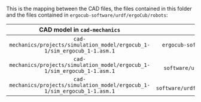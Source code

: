 This is the mapping between the CAD files, the files contained in this folder and the files contained in `ergocub-software/urdf/ergoCub/robots`:

| CAD model in `cad-mechanics` | yaml file | csv file | YARP_ROBOT_NAME |
|:----------:|:---------:|:----------:|:--------------:|
| `cad-mechanics/projects/simulation_model/ergocub_1-1/sim_ergocub_1-1.asm.1` | `ergocub-software/urdf/creo2urdf/data/ergocub1_1/ERGOCUB_all_options.yaml` | `ergocub-software/urdf/creo2urdf/data/common/ERGOCUB_joint_all_parameters.csv` | `ergoCubSN001`  |
| `cad-mechanics/projects/simulation_model/ergocub_1-1/sim_ergocub_1-1.asm.1` | `ergocub-software/urdf/creo2urdf/data/ergocub1_1/ERGOCUB_all_options_gazebo.yaml` | `ergocub-software/urdf/creo2urdf/data/common/ERGOCUB_joint_all_parameters.csv` | `ergoCubGazeboV1_1`  |
| `cad-mechanics/projects/simulation_model/ergocub_1-1/sim_ergocub_1-1.asm.1` | `ergocub-software/urdf/creo2urdf/data/ergocub1_1/ERGOCUB_all_options_minContacts.yaml` | `ergocub-software/urdf/creo2urdf/data/common/ERGOCUB_joint_all_parameters.csv` | `ergoCubGazeboV1_1_minContacts`  |
